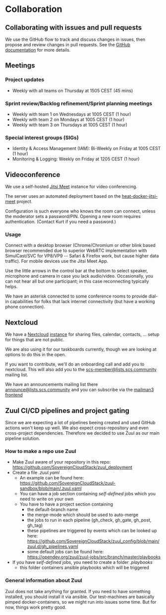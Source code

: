 # Collaboration

## Collaborating with issues and pull requests

We use the GitHub flow to track and discuss changes in issues, then propose and
review changes in pull requests. See the
[GitHub documentation](https://docs.github.com/en/free-pro-team@latest/github/collaborating-with-issues-and-pull-requests)
for more details.

## Meetings

### Project updates

- Weekly with all teams on Thursday at 1505 CEST (45 mins)

### Sprint review/Backlog refinement/Sprint planning meetings

- Weekly with team 1 on Wednesdays at 1005 CEST (1 hour)
- Weekly with team 2 on Mondays at 1005 CEST (1 hour)
- Weekly with team 3 on Thursdays at 1005 CEST (1 hour)

### Special interest groups (SIGs)

- Identity & Access Management (IAM): Bi-Weekly on Friday at 1005 CEST (1 hour)
- Monitoring & Logging: Weekly on Friday at 1205 CEST (1 hour)

## Videoconference

We use a self-hosted [Jitsi Meet](https://jitsi.org) instance for video conferencing.

The server uses an automated deployment based on the
[heat-docker-jitsi-meet](https://github.com/garloff/heat-docker-jitsi-meet) project.

Configuration is such everyone who knows the room can connect, unless the moderator
sets a password/PIN. Opening a new room requires authentication. (Contact Kurt if
you need a password.)

### Usage

Connect with a desktop browser (Chrome/Chromium or other blink based browser
recommended due to superior WebRTC implementation with SimulCast/SVC for VP8/VP9 --
Safari & Firefox work, but cause higher data traffic). For mobile devices use
the Jitsi Meet App.

Use the little arrows in the control bar at the bottom to select speaker, microphone
and camera in case you lack audio/video. Occasionally, you can not hear all but
one participant; in this case reconnecting typically helps.

We have an asterisk connected to some conference rooms to provide dial-in capabilities
for folks that lack internet connectivity (but have a working phone connection).

## Nextcloud

We have a [Nextcloud](https://nextcloud.com)
[instance](https://scs.sovereignit.de) for sharing files, calendar, contacts, ...
setup for things that are not public.

We are also using it for our taskboards currently, though we are looking at
options to do this in the open.

If you want to contribute, we'll do an onboarding call and add you to nextcloud.
This will also add you to the scs-member@lists.scs.community mailing list.

We have an announcements mailing list there announce@lists.scs.community and you
can subscribe via the [mailman3 frontend](https://scs.sovereignit.de/mailman3/postorius/lists/)

## Zuul CI/CD pipelines and project gating

Since we are expecting a lot of pipelines beeing created and used GitHub actions won't keep up
well. We also expect cross-repository and even cross-project dependencies. Therefore we decided to
use Zuul as our main pipeline solution.

### How to make a repo use Zuul

- Make Zuul aware of your repository in this repo: https://github.com/SovereignCloudStack/zuul_deployment
- Create a file *.zuul.yaml*
    - An example can be found here: https://github.com/SovereignCloudStack/zuul-sandbox/blob/main/.zuul.yaml
    - You can have a job section containing *self-defined* jobs which you need to write on your own
    - You have to have a project section containing
        - the default-branch name
        - the merge-mode which should be used to auto-merge
        - the jobs to run in each pipeline (gh_check, gh_gate, gh_post, gh_tag)
        - these pipelines are triggered by events which can be looked up here: https://github.com/SovereignCloudStack/zuul_config/blob/main/zuul.d/gh_pipelines.yaml
        - some default jobs can be found here: https://opendev.org/zuul/zuul-jobs/src/branch/master/playbooks
- If you have *self-defined* jobs, you need to create a folder *.playbooks*
    - this folder containers ansible playbooks which will be triggered


### General information about Zuul

Zuul does not take anything for granted. If you need to have something installed,
you should install it via ansible. Our test-machines are basically pimped
docker-containers, so we might run into issues some time. But for now, things work pretty good.